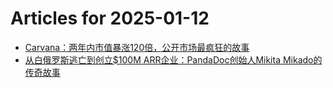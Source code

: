 # Articles for 2025-01-12

- [Carvana：两年内市值暴涨120倍，公开市场最疯狂的故事](https://keithhchen.github.io/wpa-md-previews/2025-01-12/html/Carvana两年内市值暴涨120倍公开市场最疯狂的故事.html)
- [从白俄罗斯逃亡到创立$100M ARR企业：PandaDoc创始人Mikita Mikado的传奇故事](https://keithhchen.github.io/wpa-md-previews/2025-01-12/html/从白俄罗斯逃亡到创立100M-ARR企业PandaDoc创始人Mikita-Mikado的传奇故事.html)